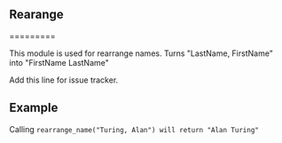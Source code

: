 ## Rearange

=========

This module is used for rearrange names.
Turns "LastName, FirstName" into "FirstName LastName"

Add this line for issue tracker.


## Example

Calling `rearrange_name("Turing, Alan") will return "Alan Turing"`
